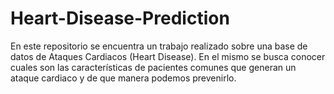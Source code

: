 # Heart-Disease-Prediction
En este repositorio se encuentra un trabajo realizado sobre una base de datos de Ataques Cardiacos (Heart Disease). En el mismo se busca conocer cuales son las características de pacientes comunes que generan un ataque cardiaco y de que manera podemos prevenirlo.
